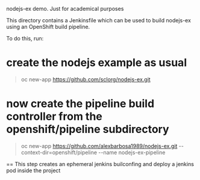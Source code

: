 nodejs-ex demo. Just for academical purposes

This directory contains a Jenkinsfile which can be used to build nodejs-ex using an OpenShift build pipeline.

To do this, run:

# create the nodejs example as usual

> oc new-app https://github.com/sclorg/nodejs-ex.git

# now create the pipeline build controller from the openshift/pipeline subdirectory

> oc new-app https://github.com/alexbarbosa1989/nodejs-ex.git --context-dir=openshift/pipeline --name nodejs-ex-pipeline
 

== This step creates an ephemeral jenkins builconfing and deploy a jenkins pod inside the project
